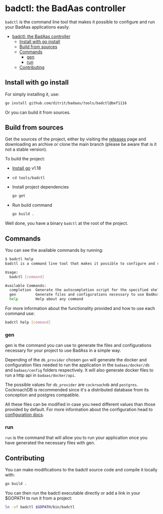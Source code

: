 # badctl: the BadAas controller

`badctl` is the command line tool that makes it possible to configure and run your BadAas applications easily.

- [badctl: the BadAas controller](#badctl-the-badaas-controller)
  - [Install with go install](#install-with-go-install)
  - [Build from sources](#build-from-sources)
  - [Commands](#commands)
    - [gen](#gen)
    - [run](#run)
  - [Contributing](#contributing)

## Install with go install

For simply installing it, use:

<!-- TODO remove commit when badctl has a first tagged version -->
```bash
go install github.com/ditrit/badaas/tools/badctl@bef1116
```

Or you can build it from sources.

## Build from sources

Get the sources of the project, either by visiting the [releases](https://github.com/ditrit/badaas/releases) page and downloading an archive or clone the main branch (please be aware that is it not a stable version).

To build the project:

- [Install go](https://go.dev/dl/#go1.18.4) v1.18
- `cd tools/badctl`
- Install project dependencies

    ```bash
    go get
    ```

- Run build command

    ```bash
    go build .
    ```

Well done, you have a binary `badctl` at the root of the project.

## Commands

You can see the available commands by running:

```bash
$ badctl help
badctl is a command line tool that makes it possible to configure and run your BadAas applications easily

Usage:
  badctl [command]

Available Commands:
  completion  Generate the autocompletion script for the specified shell
  gen         Generate files and configurations necessary to use BadAss
  help        Help about any command
```

For more information about the functionality provided and how to use each command use:

```bash
badctl help [command]
```

### gen

gen is the command you can use to generate the files and configurations necessary for your project to use BadAss in a simple way.

Depending of the `db_provider` chosen `gen` will generate the docker and configuration files needed to run the application in the `badaas/docker/db` and `badaas/config` folders respectively. It will also generate docker files to run a http api in `badaas/docker/api`.

The possible values for `db_provider` are `cockroachdb` and `postgres`. CockroachDB is recommended since it's a distributed database from its conception and postgres compatible.

All these files can be modified in case you need different values than those provided by default. For more information about the configuration head to [configuration docs](../../configuration.md).

### run

`run` is the command that will allow you to run your application once you have generated the necessary files with gen.

## Contributing

You can make modifications to the badctl source code and compile it locally with:

```bash
go build .
```

You can then run the badctl executable directly or add a link in your $GOPATH to run it from a project:

```bash
ln -sf badctl $GOPATH/bin/badctl
```
